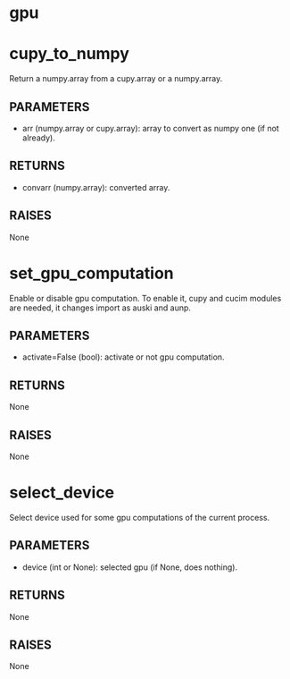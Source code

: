 # gpu

# cupy_to_numpy


Return a numpy.array from a cupy.array or a numpy.array.

PARAMETERS
----------
- arr (numpy.array or cupy.array): array to convert as numpy one
(if not already).

RETURNS
-------
- convarr (numpy.array): converted array.

RAISES
------
None


# set_gpu_computation


Enable or disable gpu computation. To enable it, cupy and cucim modules
are needed, it changes import as auski and aunp.

PARAMETERS
----------
- activate=False (bool): activate or not gpu computation.

RETURNS
-------
None

RAISES
------
None


# select_device


Select device used for some gpu computations of the current process.

PARAMETERS
----------
- device (int or None): selected gpu (if None, does nothing).

RETURNS
-------
None

RAISES
------
None


